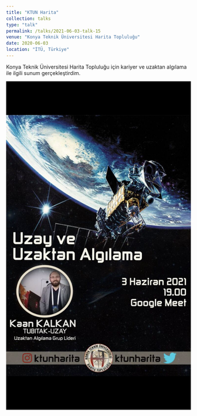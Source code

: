 ```yaml
---
title: "KTUN Harita"
collection: talks
type: "talk"
permalink: /talks/2021-06-03-talk-15
venue: "Konya Teknik Üniversitesi Harita Topluluğu"
date: 2020-06-03
location: "İTÜ, Türkiye"
---
```


Konya Teknik Üniversitesi Harita Topluluğu için kariyer ve uzaktan algılama ile ilgili sunum gerçekleştirdim.

![Etkinlik Resmi](https://raw.githubusercontent.com/kalkan/kalkan.github.io/master/images/ktunharita.jpg)
  
